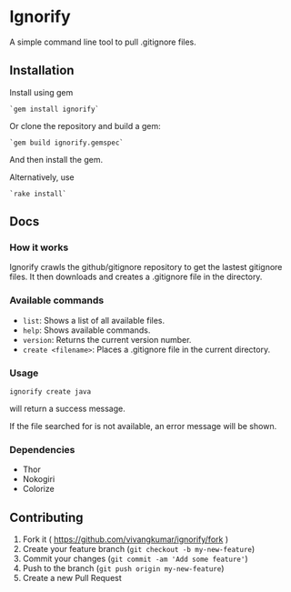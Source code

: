 # Ignorify

A simple command line tool to pull .gitignore files.


## Installation

Install using gem

	`gem install ignorify`

Or clone the repository and build a gem:
	
	`gem build ignorify.gemspec`

And then install the gem.

Alternatively, use
	
	`rake install`

## Docs

### How it works

Ignorify crawls the github/gitignore repository to get the lastest gitignore files.
It then downloads and creates a .gitignore file in the directory.

### Available commands

- `list`: Shows a list of all available files.
- `help`: Shows available commands.
- `version`: Returns the current version number.
- `create <filename>`: Places a .gitignore file in the current directory.

### Usage

```
ignorify create java
```
will return a success message.

If the file searched for is not available, an error message will be shown.

### Dependencies

- Thor
- Nokogiri
- Colorize

## Contributing

1. Fork it ( https://github.com/vivangkumar/ignorify/fork )
2. Create your feature branch (`git checkout -b my-new-feature`)
3. Commit your changes (`git commit -am 'Add some feature'`)
4. Push to the branch (`git push origin my-new-feature`)
5. Create a new Pull Request
